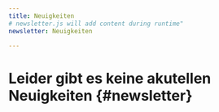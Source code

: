 ```yaml
---
title: Neuigkeiten
# newsletter.js will add content during runtime"
newsletter: Neuigkeiten

---
```


# Leider gibt es keine akutellen Neuigkeiten {#newsletter}
